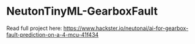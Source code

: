 # NeutonTinyML-GearboxFault

Read full project here: https://www.hackster.io/neutonai/ai-for-gearbox-fault-prediction-on-a-4-mcu-41f434
